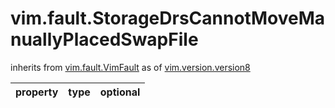 vim.fault.StorageDrsCannotMoveManuallyPlacedSwapFile
====================================================
inherits from [vim.fault.VimFault](docs/vim.fault.VimFault.md)
as of [vim.version.version8](docs/vim.version.md)

| property | type | optional |
|:---------|:-----|:---------|

